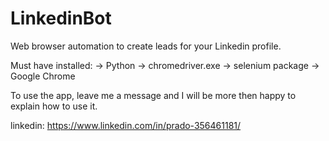 # LinkedinBot

Web browser automation to create leads for your Linkedin profile.

Must have installed:
-> Python
-> chromedriver.exe
-> selenium package
-> Google Chrome

To use the app, leave me a message and I will be more then happy to explain how to use it.

linkedin: https://www.linkedin.com/in/prado-356461181/
